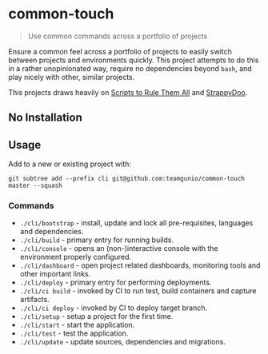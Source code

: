 # common-touch

> Use common commands across a portfolio of projects

Ensure a common feel across a portfolio of projects to easily switch between projects and environments quickly. This project attempts to do this in a rather unopinionated way, require no dependencies beyond `bash`, and play nicely with other, similar projects.

This projects draws heavily on [Scripts to Rule Them All](https://githubengineering.com/scripts-to-rule-them-all/) and [StrappyDoo](https://github.com/bkeepers/strappydoo).

## No Installation

## Usage

Add to a new or existing project with:
```
git subtree add --prefix cli git@github.com:teamgunio/common-touch master --squash
```

### Commands

 * `./cli/bootstrap` - install, update and lock all pre-requisites, languages and dependencies.
 * `./cli/build` - primary entry for running builds.
 * `./cli/console` - opens an (non-)interactive console with the environment properly configured.
 * `./cli/dashboard` - open project related dashboards, monitoring tools and other important links.
 * `./cli/deploy` - primary entry for performing deployments.
 * `./cli/ci build` - invoked by CI to run test, build containers and capture artifacts.
 * `./cli/ci deploy` - invoked by CI to deploy target branch.
 * `./cli/setup` - setup a project for the first time.
 * `./cli/start` - start the application.
 * `./cli/test` - test the application.
 * `./cli/update` - update sources, dependencies and migrations.
 
